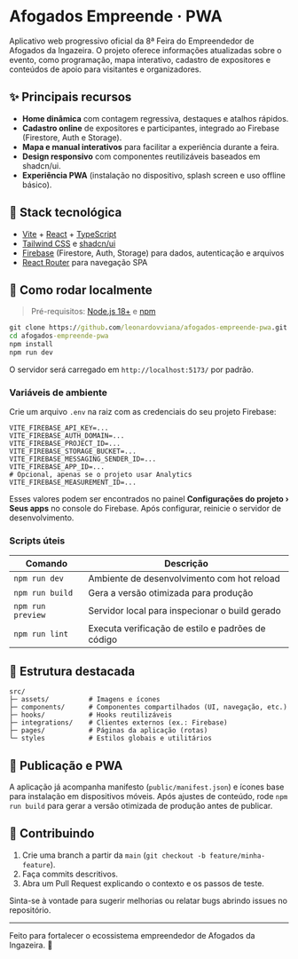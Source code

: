 # Afogados Empreende · PWA

Aplicativo web progressivo oficial da 8ª Feira do Empreendedor de Afogados da Ingazeira. O projeto oferece informações atualizadas sobre o evento, como programação, mapa interativo, cadastro de expositores e conteúdos de apoio para visitantes e organizadores.

## ✨ Principais recursos

- **Home dinâmica** com contagem regressiva, destaques e atalhos rápidos.
- **Cadastro online** de expositores e participantes, integrado ao Firebase (Firestore, Auth e Storage).
- **Mapa e manual interativos** para facilitar a experiência durante a feira.
- **Design responsivo** com componentes reutilizáveis baseados em shadcn/ui.
- **Experiência PWA** (instalação no dispositivo, splash screen e uso offline básico).

## 🧱 Stack tecnológica

- [Vite](https://vitejs.dev/) + [React](https://react.dev/) + [TypeScript](https://www.typescriptlang.org/)
- [Tailwind CSS](https://tailwindcss.com/) e [shadcn/ui](https://ui.shadcn.com/)
- [Firebase](https://firebase.google.com/) (Firestore, Auth, Storage) para dados, autenticação e arquivos
- [React Router](https://reactrouter.com/) para navegação SPA

## 🚀 Como rodar localmente

> Pré-requisitos: [Node.js 18+](https://nodejs.org/en/download) e [npm](https://www.npmjs.com/)

```cmd
git clone https://github.com/leonardovviana/afogados-empreende-pwa.git
cd afogados-empreende-pwa
npm install
npm run dev
```

O servidor será carregado em `http://localhost:5173/` por padrão.

### Variáveis de ambiente

Crie um arquivo `.env` na raiz com as credenciais do seu projeto Firebase:

```env
VITE_FIREBASE_API_KEY=...
VITE_FIREBASE_AUTH_DOMAIN=...
VITE_FIREBASE_PROJECT_ID=...
VITE_FIREBASE_STORAGE_BUCKET=...
VITE_FIREBASE_MESSAGING_SENDER_ID=...
VITE_FIREBASE_APP_ID=...
# Opcional, apenas se o projeto usar Analytics
VITE_FIREBASE_MEASUREMENT_ID=...
```

Esses valores podem ser encontrados no painel **Configurações do projeto › Seus apps** no console do Firebase. Após configurar, reinicie o servidor de desenvolvimento.

### Scripts úteis

| Comando          | Descrição                                         |
| ---------------- | ------------------------------------------------- |
| `npm run dev`    | Ambiente de desenvolvimento com hot reload        |
| `npm run build`  | Gera a versão otimizada para produção             |
| `npm run preview`| Servidor local para inspecionar o build gerado    |
| `npm run lint`   | Executa verificação de estilo e padrões de código |

## 📁 Estrutura destacada

```
src/
├─ assets/          # Imagens e ícones
├─ components/      # Componentes compartilhados (UI, navegação, etc.)
├─ hooks/           # Hooks reutilizáveis
├─ integrations/    # Clientes externos (ex.: Firebase)
├─ pages/           # Páginas da aplicação (rotas)
└─ styles           # Estilos globais e utilitários
```

## 📱 Publicação e PWA

A aplicação já acompanha manifesto (`public/manifest.json`) e ícones base para instalação em dispositivos móveis. Após ajustes de conteúdo, rode `npm run build` para gerar a versão otimizada de produção antes de publicar.

## 🤝 Contribuindo

1. Crie uma branch a partir da `main` (`git checkout -b feature/minha-feature`).
2. Faça commits descritivos.
3. Abra um Pull Request explicando o contexto e os passos de teste.

Sinta-se à vontade para sugerir melhorias ou relatar bugs abrindo issues no repositório.

---

Feito para fortalecer o ecossistema empreendedor de Afogados da Ingazeira. 💚
